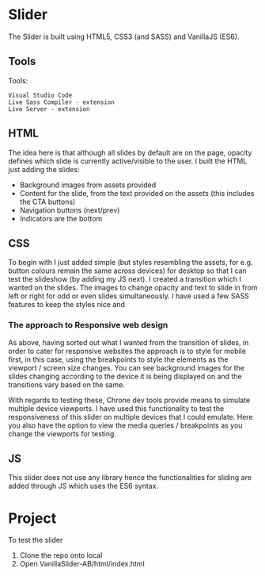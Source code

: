# Slider

The Slider is built using HTML5, CSS3 (and SASS) and VanillaJS (ES6).

## Tools
Tools:
```
Visual Studio Code
Live Sass Compiler - extension
Live Server - extension
```

## HTML
The idea here is that although all slides by default are on the page, opacity defines which slide is currently active/visible to the user.
I built the HTML just adding the slides:
- Background images from assets provided
- Content for the slide, from the text provided on the assets (this includes the CTA buttons)
- Navigation buttons (next/prev)
- Indicators are the bottom

## CSS
To begin with I just added simple (but styles resembling the assets, for e.g. button colours remain the same across devices) for desktop so that I can test the slideshow (by adding my JS next). I created a transition which I wanted on the slides. The images to change opacity and text to slide in from left or right for odd or even slides simultaneously. I have used a few SASS features to keep the styles nice and 

### The approach to Responsive web design
As above, having sorted out what I wanted from the transition of slides, in order to cater for responsive websites the approach is to style for mobile first, in this case, using the breakpoints to style the elements as the viewport / screen size changes. You can see background images for the slides changing according to the device it is being displayed on and the transitions vary based on the same.

With regards to testing these, Chrone dev tools provide means to simulate multiple device viewports. I have used this functionality to test the responsiveness of this slider on multiple devices that I could emulate. Here you also have the option to view the media queries / breakpoints as you change the viewports for testing. 

## JS
This slider does not use any library hence the functionalities for sliding are added through JS which uses the ES6 syntax.


# Project
To test the slider
1) Clone the repo onto local
2) Open VanillaSlider-AB/html/index.html
